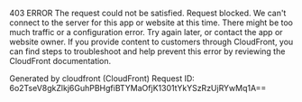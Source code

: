 403 ERROR
The request could not be satisfied.
Request blocked. We can't connect to the server for this app or website at this time. There might be too much traffic or a configuration error. Try again later, or contact the app or website owner.
If you provide content to customers through CloudFront, you can find steps to troubleshoot and help prevent this error by reviewing the CloudFront documentation.

Generated by cloudfront (CloudFront)
Request ID: 6o2TseV8gkZlkj6GuhPBHgfiBTYMaOfjK1301tYkYSzRzUjRYwMq1A==
